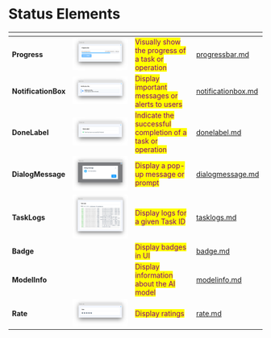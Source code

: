# Status Elements

<table data-view="cards"><thead><tr><th></th><th></th><th></th><th data-hidden data-card-target data-type="content-ref"></th></tr></thead><tbody><tr><td><strong>Progress</strong></td><td><img src="../../../.gitbook/assets/widget-progress-bar.png" alt=""></td><td><mark style="color:purple;">Visually show the progress of a task or operation</mark></td><td><a href="progressbar.md">progressbar.md</a></td></tr><tr><td><strong>NotificationBox</strong></td><td><img src="../../../.gitbook/assets/widget-notificationBox.png" alt=""></td><td><mark style="color:purple;">Display important messages or alerts to users</mark></td><td><a href="notificationbox.md">notificationbox.md</a></td></tr><tr><td><strong>DoneLabel</strong></td><td><img src="../../../.gitbook/assets/widget-doneLabel.png" alt=""></td><td><mark style="color:purple;">Indicate the successful completion of a task or operation</mark></td><td><a href="donelabel.md">donelabel.md</a></td></tr><tr><td><strong>DialogMessage</strong></td><td><img src="../../../.gitbook/assets/widget-dialog-message.png" alt=""></td><td><mark style="color:purple;">Display a pop-up message or prompt</mark></td><td><a href="dialogmessage.md">dialogmessage.md</a></td></tr><tr><td><strong>TaskLogs</strong></td><td><img src="../../../.gitbook/assets/tasklogscard.png" alt=""></td><td><mark style="color:purple;">Display logs for a given Task ID</mark></td><td><a href="tasklogs.md">tasklogs.md</a></td></tr><tr><td><strong>Badge</strong></td><td><img src="https://user-images.githubusercontent.com/79905215/227223981-643400c7-0c16-4c5e-acc9-d2c2214162d1.png" alt=""></td><td><mark style="color:purple;">Display badges in UI</mark></td><td><a href="badge.md">badge.md</a></td></tr>
<tr><td><strong>ModelInfo</strong></td><td><img src="https://user-images.githubusercontent.com/120389559/219638497-b20cda0e-ec0b-40dc-925d-21cadf9b19d6.png" alt=""></td><td><mark style="color:purple;">Display information about the AI model</mark></td><td><a href="modelinfo.md">modelinfo.md</a></td></tr><tr><td><strong>Rate</strong></td><td><img src="../../../.gitbook/assets/widget-Rate.png" alt=""></td><td><mark style="color:purple;">Display ratings</mark></td><td><a href="rate.md">rate.md</a></td></tr></tbody></table>
